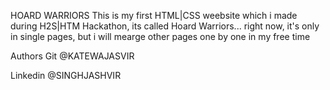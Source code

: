 
HOARD WARRIORS
This is my first HTML|CSS weebsite which i made during H2S|HTM Hackathon, its called Hoard Warriors... right now, it's only in single pages, but i will mearge other pages one by one in my free time

Authors
Git @KATEWAJASVIR

Linkedin @SINGHJASHVIR
